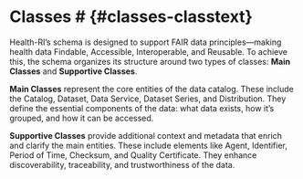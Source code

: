 # Classes # {#classes-classtext} 
Health-RI’s schema is designed to support FAIR data principles—making health data Findable, Accessible, Interoperable, and Reusable. To achieve this, the schema organizes its structure around two types of classes: **Main Classes** and **Supportive Classes**.

**Main Classes** represent the core entities of the data catalog. These include the Catalog, Dataset, Data Service, Dataset Series, and Distribution. They define the essential components of the data: what data exists, how it’s grouped, and how it can be accessed.

**Supportive Classes** provide additional context and metadata that enrich and clarify the main entities. These include elements like Agent, Identifier, Period of Time, Checksum, and Quality Certificate. They enhance discoverability, traceability, and trustworthiness of the data.


